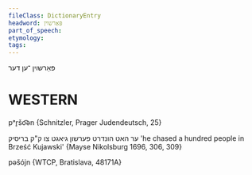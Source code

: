 ```yaml
---
fileClass: DictionaryEntry
headword: פּאַרשוין
part_of_speech: 
etymology: 
tags: 
---
```

פּאַרשוין
־ען
דער

WESTERN
========

pᵃr̥šo͡ən {Schnitzler, Prager Judendeutsch, 25}

ער האט הונדרט פערשון גיאגט צו ק"ק בריסיק
'he chased a hundred people in Brześć Kujawski'
{Mayse Nikolsburg 1696, 306, 309}

pəšójn {WTCP, Bratislava, 48171A} 
